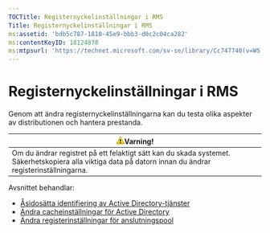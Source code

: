 ```yaml
---
TOCTitle: Registernyckelinställningar i RMS
Title: Registernyckelinställningar i RMS
ms:assetid: 'bdb5c787-1810-45e9-bbb3-d0c2c04ca282'
ms:contentKeyID: 18124878
ms:mtpsurl: 'https://technet.microsoft.com/sv-se/library/Cc747740(v=WS.10)'
---
```


Registernyckelinställningar i RMS
=================================

Genom att ändra registernyckelinställningarna kan du testa olika aspekter av distributionen och hantera prestanda.

| ![](images/Cc747740.Caution(WS.10).gif)Varning!                                                                              |
|-----------------------------------------------------------------------------------------------------------------------------------------------------------|
| Om du ändrar registret på ett felaktigt sätt kan du skada systemet. Säkerhetskopiera alla viktiga data på datorn innan du ändrar registerinställningarna. |

Avsnittet behandlar:

-   [Åsidosätta identifiering av Active Directory-tjänster](https://technet.microsoft.com/9d97e7fb-5b05-4853-ad7b-6cc82b9729f0)
-   [Ändra cacheinställningar för Active Directory](https://technet.microsoft.com/8789a7a5-2065-4fae-9104-e0a70f1f2fb6)
-   [Ändra registerinställningar för anslutningspool](https://technet.microsoft.com/c61d91db-a1ad-4ca5-a492-015da629afbc)
